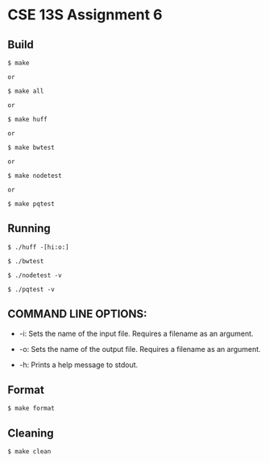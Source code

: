 # CSE 13S Assignment 6     

## Build    
    
    $ make     
    
    or
    
    $ make all
    
    or
    
    $ make huff     
    
    or
    
    $ make bwtest     
    
    or
    
    $ make nodetest     
    
    or
    
    $ make pqtest
    
## Running    
    $ ./huff -[hi:o:]    
    
    $ ./bwtest           
    
    $ ./nodetest -v        
    
    $ ./pqtest -v      
    
    
## COMMAND LINE OPTIONS:    
* -i: Sets the name of the input file. Requires a filename as an argument.    
- -o: Sets the name of the output file. Requires a filename as an argument. 
* -h: Prints a help message to stdout.
   
   
## Format    
    
    $ make format    


## Cleaning    
    
    $ make clean    
